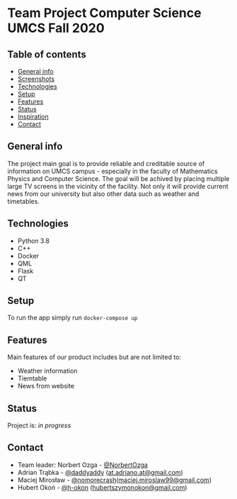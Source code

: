 # Team Project Computer Science UMCS Fall 2020

## Table of contents
* [General info](#general-info)
* [Screenshots](#screenshots)
* [Technologies](#technologies)
* [Setup](#setup)
* [Features](#features)
* [Status](#status)
* [Inspiration](#inspiration)
* [Contact](#contact)

## General info
 The project main goal is to provide reliable and creditable source of information on UMCS campus - especially in the faculty of
 Mathematics Physics and Computer Science. The goal will be achived by placing multiple large TV screens in the vicinity
 of the facility. Not only it will provide current news from our university but also other data such as weather and timetables.

## Technologies
* Python 3.8
* C++
* Docker
* QML
* Flask
* QT

## Setup
  To run the app simply run `docker-compose up`

## Features
Main features of our product includes but are not limited to:
* Weather information
* Tiemtable
* News from website

## Status
Project is: _in progress_


## Contact
* Team leader: Norbert Ozga - [@NorbertOzga](https://github.com/NorbertOzga)
* Adrian Trąbka - [@daddyaddy](https://github.com/daddyaddy) (at.adriano.at@gmail.com)
* Maciej Mirosław - [@nomorecrash](https://github.com/NoMoreCrash)(maciej.miroslaw99@gmail.com)
* Hubert Okoń - [@h-okon](https://github.com/h-okon) (hubertszymonokon@gmail.com)

